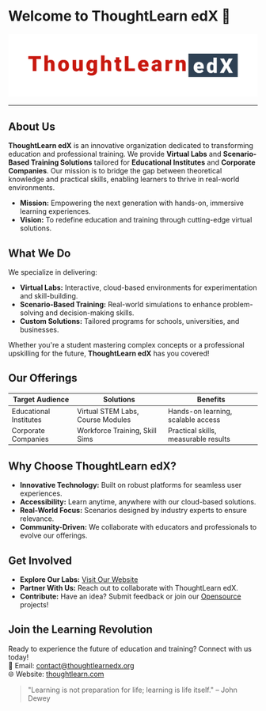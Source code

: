 # Welcome to ThoughtLearn edX 🚀

![ThoughtLearn EDX Banner](thoughtlearn.png)  

---

## About Us

**ThoughtLearn edX** is an innovative organization dedicated to transforming education and professional training. We provide **Virtual Labs** and **Scenario-Based Training Solutions** tailored for **Educational Institutes** and **Corporate Companies**. Our mission is to bridge the gap between theoretical knowledge and practical skills, enabling learners to thrive in real-world environments.
 
- **Mission:** Empowering the next generation with hands-on, immersive learning experiences.  
- **Vision:** To redefine education and training through cutting-edge virtual solutions.

## What We Do

We specialize in delivering:  
- **Virtual Labs:** Interactive, cloud-based environments for experimentation and skill-building.  
- **Scenario-Based Training:** Real-world simulations to enhance problem-solving and decision-making skills.  
- **Custom Solutions:** Tailored programs for schools, universities, and businesses.  

Whether you're a student mastering complex concepts or a professional upskilling for the future, **ThoughtLearn edX** has you covered!

## Our Offerings

| **Target Audience**       | **Solutions**                       | **Benefits**                          |
|---------------------------|-------------------------------------|---------------------------------------|
| Educational Institutes    | Virtual STEM Labs, Course Modules  | Hands-on learning, scalable access   |
| Corporate Companies       | Workforce Training, Skill Sims     | Practical skills, measurable results |

## Why Choose ThoughtLearn edX?

- **Innovative Technology:** Built on robust platforms for seamless user experiences.  
- **Accessibility:** Learn anytime, anywhere with our cloud-based solutions.  
- **Real-World Focus:** Scenarios designed by industry experts to ensure relevance.  
- **Community-Driven:** We collaborate with educators and professionals to evolve our offerings.

## Get Involved

- **Explore Our Labs:** [Visit Our Website](https://thoughtlearn.com)  
- **Partner With Us:** Reach out to collaborate with ThoughtLearn edX.  
- **Contribute:** Have an idea? Submit feedback or join our [Opensource](https://github.com/freedomfoss) projects!  

## Join the Learning Revolution

Ready to experience the future of education and training? Connect with us today!  
📧 Email: [contact@thoughtlearnedx.org](mailto:contact@thoughtlearn.com)  
🌐 Website: [thoughtlearn.com](https://thoughtlearn.com)  

> "Learning is not preparation for life; learning is life itself." – John Dewey
